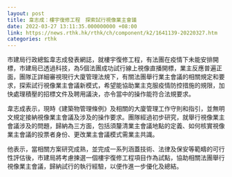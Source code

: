 ```yaml
---
layout: post
title: 韋志成：樓宇復修工程　探索試行視像業主會議
date: 2022-03-27 13:11:35.000000000 +08:00
link: https://news.rthk.hk/rthk/ch/component/k2/1641139-20220327.htm
categories: rthk
---
```


市建局行政總監韋志成發表網誌，就樓宇復修工程，有法團在疫情下未能安排開標，市建局已透過科技，為5個法團成功試行線上視像直播開標，業主反應普遍正面，團隊正詳細審視現行大廈管理法規下，有關法團舉行業主會議的相關規定和要求，探索試行視像業主會議新模式，希望能協助業主克服疫情防控措施的規限，加快處理積壓的招標文件及聘用議決，亦令當中的操作能符合法規要求。

韋志成表示，現時《建築物管理條例》及相關的大廈管理工作守則和指引，並無明文規定接納視像業主會議及涉及的操作要求。團隊經過初步研究，就舉行視像業主會議涉及的問題，歸納為三方面，包括須釐清業主會議地點的定義、如何核實視像業主會議的投票者身份、更改業主會議模式需業主共識。

他表示，當相關方案研究成熟，並完成一系列涵蓋技術、法律及保安等範疇的可行性評估後，市建局將考慮揀選一個樓宇復修工程項目作為試點，協助相關法團舉行視像業主會議，歸納試行的執行經驗，以便作進一步優化及總結。
